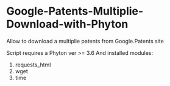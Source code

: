 # Google-Patents-Multiplie-Download-with-Phyton
Allow to download a multiplie patents from Google.Patents site

Script requires a Phyton ver >= 3.6
And installed modules:
1. requests_html
2. wget
3. time
